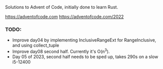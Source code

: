 Solutions to Advent of Code, initially done to learn Rust.

https://adventofcode.com
https://adventofcode.com/2022

### TODO:
- Improve day04 by implementing InclusiveRangeExt for RangeInclusive, and using collect_tuple
- Improve day08 second half. Currently it's O(n<sup>3</sup>).
- Day 05 of 2023, second half needs to be sped up, takes 290s on a slow i5-12400
